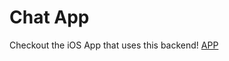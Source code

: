 # Chat App

Checkout the iOS App that uses this backend! [APP](https://github.com/nahoczki/ChattyAppiOS)
